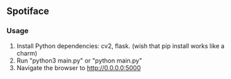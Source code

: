 ## Spotiface

### Usage
1. Install Python dependencies: cv2, flask. (wish that pip install works like a charm)
2. Run "python3 main.py" or "python main.py"
3. Navigate the browser to http://0.0.0.0:5000